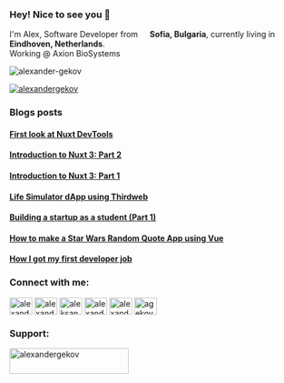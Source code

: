 ### Hey! Nice to see you 👋

I'm Alex, Software Developer from <img src="https://cdn1.iconfinder.com/data/icons/european-country-flags/83/bulgaria-256.png" width="13"/> **Sofia, Bulgaria**, currently living in <img src="https://cdn2.iconfinder.com/data/icons/world-flag-icons/256/Flag_of_Netherlands.png" width="13"/> **Eindhoven, Netherlands**.
<br>
Working @ Axion BioSystems

<p align="left"> <img src="https://komarev.com/ghpvc/?username=alexander-gekov&label=Profile%20views&color=0e75b6&style=flat" alt="alexander-gekov" /> </p>

<p align="left"> <a href="https://twitter.com/alexandergekov" target="blank"><img src="https://img.shields.io/twitter/follow/alexandergekov?logo=twitter&style=for-the-badge" alt="alexandergekov" /></a> </p>

### Blogs posts

<!--START_SECTION:feed-->
#### [First look at Nuxt DevTools](https:&#x2F;&#x2F;dev.to&#x2F;alexandergekov&#x2F;first-look-at-nuxt-devtools-3ie1)
#### [Introduction to Nuxt 3: Part 2](https:&#x2F;&#x2F;dev.to&#x2F;alexandergekov&#x2F;introduction-to-nuxt-3-part-2-movie-app-i02)
#### [Introduction to Nuxt 3: Part 1](https:&#x2F;&#x2F;dev.to&#x2F;alexandergekov&#x2F;introduction-to-nuxt-3-part-1-5cdk)
#### [Life Simulator dApp using Thirdweb](https:&#x2F;&#x2F;dev.to&#x2F;alexandergekov&#x2F;life-simulator-dapp-using-thirdweb-o49)
#### [Building a startup as a student (Part 1)](https:&#x2F;&#x2F;dev.to&#x2F;alexandergekov&#x2F;building-a-startup-as-a-student-part-1-5372)
#### [How to make a Star Wars Random Quote App using Vue](https:&#x2F;&#x2F;dev.to&#x2F;alexandergekov&#x2F;how-to-make-a-star-wars-random-quote-app-2bga)
#### [How I got my first developer job](https:&#x2F;&#x2F;dev.to&#x2F;alexandergekov&#x2F;how-i-got-my-first-developer-job-4bk2)
<!--END_SECTION:feed-->

<h3 align="left">Connect with me:</h3>
<p align="left">
<a href="https://dev.to/alexandergekov" target="blank"><img align="center" src="https://cdn.jsdelivr.net/npm/simple-icons@3.0.1/icons/dev-dot-to.svg" alt="alexandergekov" height="30" width="40" /></a>
<a href="https://twitter.com/alexandergekov" target="blank"><img align="center" src="https://cdn.jsdelivr.net/npm/simple-icons@3.0.1/icons/twitter.svg" alt="alexandergekov" height="30" width="40" /></a>
<a href="https://linkedin.com/in/aleksandar-gekov" target="blank"><img align="center" src="https://cdn.jsdelivr.net/npm/simple-icons@3.0.1/icons/linkedin.svg" alt="aleksandar-gekov-b43ba919a" height="30" width="40" /></a>
<a href="https://instagram.com/alexandergekov" target="blank"><img align="center" src="https://cdn.jsdelivr.net/npm/simple-icons@3.0.1/icons/instagram.svg" alt="alexandergekov" height="30" width="40" /></a>
<a href="https://www.youtube.com/channel/UCAARceUUB_X6xsgeRBRg16A" target="blank"><img align="center" src="https://cdn.jsdelivr.net/npm/simple-icons@3.0.1/icons/youtube.svg" alt="alexander gekov" height="30" width="40" /></a>
<a href="https://www.leetcode.com/agekov" target="blank"><img align="center" src="https://cdn.jsdelivr.net/npm/simple-icons@3.0.1/icons/leetcode.svg" alt="agekov" height="30" width="40" /></a>
</p>

<h3 align="left">Support:</h3>
<p><a href="https://www.buymeacoffee.com/alexandergekov"> <img align="left" src="https://cdn.buymeacoffee.com/buttons/v2/default-yellow.png" height="45" width="210" alt="alexandergekov" /></a></p><br><br>
